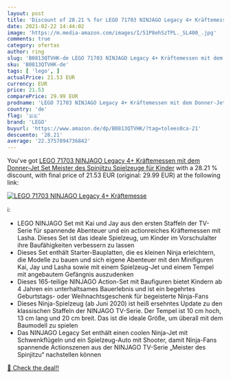 ```yaml
---
layout: post
title: 'Discount of 28.21 % for LEGO 71703 NINJAGO Legacy 4+ Kräftemesse'
date: 2021-02-22 14:44:02
image: 'https://m.media-amazon.com/images/I/51P8ehSzTPL._SL400_.jpg'
comments: true
category: ofertas
author: ring
slug: 'B0813QTVHK-de LEGO 71703 NINJAGO Legacy 4+ Kräftemessen mit dem Donner-...'
sku: 'B0813QTVHK-de'
tags: [ 'lego', ]
actualPrice: 21.53 EUR
currency: EUR
price: 21.53
comparePrice: 29.99 EUR
prodname: 'LEGO 71703 NINJAGO Legacy 4+ Kräftemessen mit dem Donner-Jet Set  Meister des Spinjitzu Spielzeuge für Kinder'
country: 'de'
flag: '🇩🇪'
brand: 'LEGO'
buyurl: 'https://www.amazon.de/dp/B0813QTVHK/?tag=tolees0ca-21'
descuento: '28.21'
average: '22.3757894736842'
---
```


You've got [LEGO 71703 NINJAGO Legacy 4+ Kräftemessen mit dem Donner-Jet Set  Meister des Spinjitzu Spielzeuge für Kinder](https://www.amazon.de/dp/B0813QTVHK/?tag=tolees0ca-21) with a  28.21 % discount, with final price of 21.53 EUR (original: 29.99 EUR) at the following link:

[![LEGO 71703 NINJAGO Legacy 4+ Kräftemesse](https://m.media-amazon.com/images/I/51P8ehSzTPL._SL400_.jpg)](https://www.amazon.de/dp/B0813QTVHK/?tag=tolees0ca-21)

ℹ️:

- LEGO NINJAGO Set mit Kai und Jay aus den ersten Staffeln der TV-Serie für spannende Abenteuer und ein actionreiches Kräftemessen mit Lasha. Dieses Set ist das ideale Spielzeug, um Kinder im Vorschulalter ihre Baufähigkeiten verbessern zu lassen
- Dieses Set enthält Starter-Bauplatten, die es kleinen Ninja erleichtern, die Modelle zu bauen und sich eigene Abenteuer mit den Minifiguren Kai, Jay und Lasha sowie mit einem Spielzeug-Jet und einem Tempel mit angebautem Gefängnis auszudenken
- Dieses 165-teilige NINJAGO Action-Set mit Baufiguren bietet Kindern ab 4 Jahren ein unterhaltsames Bauerlebnis und ist ein begehrtes Geburtstags- oder Weihnachtsgeschenk für begeisterte Ninja-Fans
- Dieses Ninja-Spielzeug (ab Juni 2020) ist heiß ersehntes Update zu den klassischen Staffeln der NINJAGO TV-Serie. Der Tempel ist 10 cm hoch, 13 cm lang und 20 cm breit. Das ist die ideale Größe, um überall mit dem Baumodell zu spielen
- Das NINJAGO Legacy Set enthält einen coolen Ninja-Jet mit Schwenkflügeln und ein Spielzeug-Auto mit Shooter, damit Ninja-Fans spannende Actionszenen aus der NINJAGO TV-Serie „Meister des Spinjitzu“ nachstellen können

[🛒 Check the deal!!](https://www.amazon.de/dp/B0813QTVHK/?tag=tolees0ca-21)
